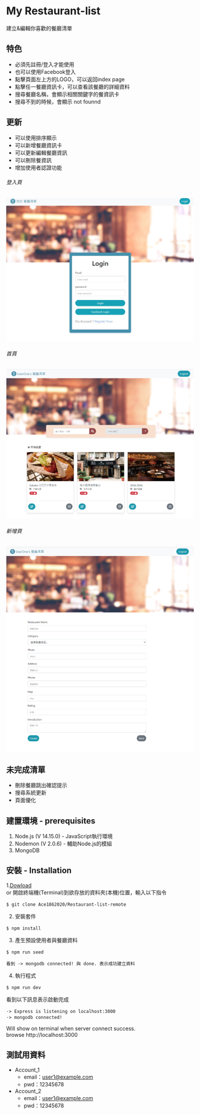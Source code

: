 # My Restaurant-list
建立&編輯你喜歡的餐廳清單
## 特色
* 必須先註冊/登入才能使用
* 也可以使用Facebook登入
* 點擊頁面左上方的LOGO，可以返回index page
* 點擊任一餐廳資訊卡，可以查看該餐廳的詳細資料
* 搜尋餐廳名稱，會顯示相關關鍵字的餐資訊卡
* 搜尋不到的時候，會顯示 not founnd
## 更新
* 可以使用排序顯示
* 可以新增餐廳資訊卡
* 可以更新編輯餐廳資訊
* 可以刪除餐資訊
* 增加使用者認證功能
###### 登入頁
![image](https://github.com/Ace1862020/Restaurant-list-remote/blob/master/public/photo/rest_auth.jpg)
###### 首頁
![image](https://github.com/Ace1862020/Restaurant-list-remote/blob/master/public/photo/rest_home_page.jpg)
###### 新增頁
![image](https://github.com/Ace1862020/Restaurant-list-remote/blob/master/public/photo/rest_create_page.jpg)

## 未完成清單
* 刪除餐廳跳出確認提示
* 搜尋系統更新
* 頁面優化

## 建置環境 - prerequisites
1. Node.js (V 14.15.0) - JavaScript執行環境
2. Nodemon (V 2.0.6) - 輔助Node.js的模組
3. MongoDB

## 安裝 - Installation
1.[Dowload](https://github.com/Ace1862020/Restaurant-list-remote/archive/master.zip)<br>
or 開啟終端機(Terminal)到欲存放的資料夾(本機)位置，輸入以下指令
```
$ git clone Ace1862020/Restaurant-list-remote
```
2. 安裝套件
```
$ npm install
```
3. 產生預設使用者與餐廳資料
```
$ npm run seed
```
```
看到 ·> mongodb connected! 與 done. 表示成功建立資料
```
4. 執行程式
```
$ npm run dev
```
看到以下訊息表示啟動完成
```
·> Express is listening on localhost:3000
·> mongodb connected!
```
Will show on terminal when server connect success.
<br>
browse http://localhost:3000

## 測試用資料
* Account_1
  * email：user1@example.com
  * pwd：12345678
* Account_2
  * email：user1@example.com
  * pwd：12345678
